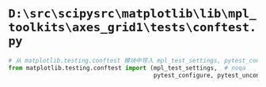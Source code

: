 # `D:\src\scipysrc\matplotlib\lib\mpl_toolkits\axes_grid1\tests\conftest.py`

```py
# 从 matplotlib.testing.conftest 模块中导入 mpl_test_settings, pytest_configure, pytest_unconfigure 函数
from matplotlib.testing.conftest import (mpl_test_settings,  # noqa
                                         pytest_configure, pytest_unconfigure)
```